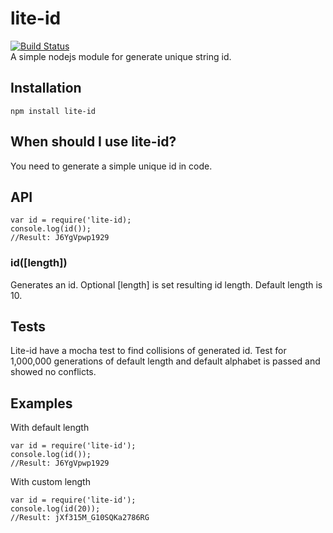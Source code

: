 # lite-id
[![Build Status](https://travis-ci.org/imatveev/lite-id.svg?branch=master)](https://travis-ci.org/imatveev/lite-id)<br />
A simple nodejs module for generate unique string id.
## Installation
    npm install lite-id
## When should I use lite-id?
You need to generate a simple unique id in code.
## API
    var id = require('lite-id);
    console.log(id());
    //Result: J6YgVpwp1929
### id([length])
Generates an id. Optional [length] is set resulting id length. Default length is 10.
## Tests

Lite-id have a mocha test to find collisions of generated id. Test for 1,000,000 generations of default length
and default alphabet is passed and showed no conflicts.
## Examples

With default length

    var id = require('lite-id');
    console.log(id());
    //Result: J6YgVpwp1929

With custom length

    var id = require('lite-id');
    console.log(id(20));
    //Result: jXf315M_G10SQKa2786RG
